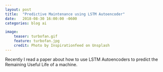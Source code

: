 ```yaml
---
layout: post
title:  "Predictive Maintenance using LSTM Autoencoder"
date:   2018-08-30 16:00:00 -0600
categories: blog ai

image:
    teaser: turbofan.gif
    feature: turbofan.jpg
    credit: Photo by Inspirationfeed on Unsplash
---
```


Recently I read a paper about how to use LSTM Autoencoders to predict the Remaining Useful Life of a machine.